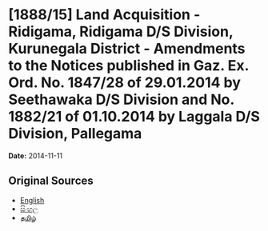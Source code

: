 # [1888/15] Land Acquisition - Ridigama, Ridigama D/S Division, Kurunegala District - Amendments to the Notices published in Gaz. Ex. Ord. No. 1847/28 of 29.01.2014 by Seethawaka D/S Division and No. 1882/21 of 01.10.2014 by Laggala D/S Division, Pallegama

**Date:** 2014-11-11

## Original Sources

- [English](https://documents.gov.lk/view/extra-gazettes/2014/11/1888-15_E.pdf)
- [සිංහල](https://documents.gov.lk/view/extra-gazettes/2014/11/1888-15_S.pdf)
- [தமிழ்](https://documents.gov.lk/view/extra-gazettes/2014/11/1888-15_T.pdf)
